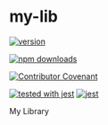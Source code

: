 # my-lib

[![version](https://img.shields.io/npm/v/@stemcstudio/my-lib.svg)](https://www.npmjs.com/package/@stemcstudio/my-lib) 

[![npm downloads](https://img.shields.io/npm/dm/@stemcstudio/my-lib.svg)](https://npm-stat.com/charts.html?package=@stemcstudio/my-lib&from=2022-01-01)

[![Contributor Covenant](https://img.shields.io/badge/Contributor%20Covenant-2.1-4baaaa.svg)](code_of_conduct.md)

[![tested with jest](https://img.shields.io/badge/tested_with-jest-99424f.svg)](https://github.com/facebook/jest)
[![jest](https://jestjs.io/img/jest-badge.svg)](https://github.com/facebook/jest)

My Library
